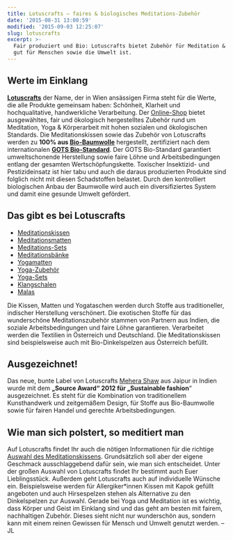 ```yaml
---
title: Lotuscrafts – faires & biologisches Meditations-Zubehör
date: '2015-08-31 13:00:59'
modified: '2015-09-03 12:25:07'
slug: lotuscrafts
excerpt: >-
  Fair produziert und Bio: Lotuscrafts bietet Zubehör für Meditation & Yoga, das
  gut für Menschen sowie die Umwelt ist.
---
```


## Werte im Einklang

**[Lotuscrafts](http://www.lotuscrafts.eu/)** der Name, der in Wien ansässigen Firma steht für die Werte, die alle Produkte gemeinsam haben: Schönheit, Klarheit und hochqualitative, handwerkliche Verarbeitung. Der [Online-Shop](http://www.lotuscrafts.eu/) bietet ausgewähltes, fair und ökologisch hergestelltes Zubehör rund um Meditation, Yoga & Körperarbeit mit hohen sozialen und ökologischen Standards. Die Meditationskissen sowie das Zubehör von Lotuscrafts werden zu **100% aus [Bio-Baumwolle](http://www.lotuscrafts.eu/warum-bio-baumwolle)** hergestellt, zertifiziert nach dem internationalen [**GOTS Bio-Standard**](http://www.lotuscrafts.eu/warum-bio-baumwolle). Der GOTS Bio-Standard garantiert umweltschonende Herstellung sowie faire Löhne und Arbeitsbedingungen entlang der gesamten Wertschöpfungskette. Toxischer Insektizid- und Pestizideinsatz ist hier tabu und auch die daraus produzierten Produkte sind folglich nicht mit diesen Schadstoffen belastet. Durch den kontrolliert biologischen Anbau der Baumwolle wird auch ein diversifiziertes System und damit eine gesunde Umwelt gefördert.

## Das gibt es bei Lotuscrafts

*   [Meditationskissen](http://www.lotuscrafts.eu/rundkissen-lotus)
*   [Meditationsmatten](http://www.lotuscrafts.eu/meditationsmatten)
*   [Meditations-Sets](http://www.lotuscrafts.eu/meditations-sets)
*   [Meditationsbänke](http://www.lotuscrafts.eu/meditationsbaenke)
*   [Yogamatten](http://www.lotuscrafts.eu/yogamatten)
*   [Yoga-Zubehör](http://www.lotuscrafts.eu/yoga-zubehoer)
*   [Yoga-Sets](http://www.lotuscrafts.eu/yoga-sets)
*   [Klangschalen](http://www.lotuscrafts.eu/klangschalen)
*   [Malas](http://www.lotuscrafts.eu/malas)

Die Kissen, Matten und Yogataschen werden durch Stoffe aus traditioneller, indischer Herstellung verschönert. Die exotischen Stoffe für das wunderschöne Meditationszubehör stammen von Partnern aus Indien, die soziale Arbeitsbedingungen und faire Löhne garantieren. Verarbeitet werden die Textilien in Österreich und Deutschland. Die Meditationskissen sind beispielsweise auch mit Bio-Dinkelspelzen aus Österreich befüllt.

## Ausgezeichnet!

Das neue, bunte Label von Lotuscrafts [Mehera Shaw](http://www.lotuscrafts.eu/mehera-shaw-edition) aus Jaipur in Indien wurde mit dem **„Source Award“ 2012 für „Sustainable fashion**“ ausgezeichnet. Es steht für die Kombination von traditionellem Kunsthandwerk und zeitgemäßem Design, für Stoffe aus Bio-Baumwolle sowie für fairen Handel und gerechte Arbeitsbedingungen. [<!-- Image removed (no copyright): lotuscrafts-produkte-640x186.jpg -->](https://www.veganblatt.com/i/lotuscrafts-produkte.jpg)

## Wie man sich polstert, so meditiert man

Auf Lotuscrafts findet Ihr auch die nötigen Informationen für die richtige [Auswahl des Meditationskissens](http://www.lotuscrafts.eu/welches-kissen-waehlen). Grundsätzlich soll aber der eigene Geschmack ausschlaggebend dafür sein, wie man sich entscheidet. Unter der großen Auswahl von Lotuscrafts findet Ihr bestimmt auch Euer Lieblingsstück. Außerdem geht Lotuscrafts auch auf individuelle Wünsche ein. Beispielsweise werden für Allergiker\*innen Kissen mit Kapok gefüllt angeboten und auch Hirsespelzen stehen als Alternative zu den Dinkelspelzen zur Auswahl. Gerade bei Yoga und Meditation ist es wichtig, dass Körper und Geist im Einklang sind und das geht am besten mit fairem, nachhaltigen Zubehör. Dieses sieht nicht nur wunderschön aus, sondern kann mit einem reinen Gewissen für Mensch und Umwelt genutzt werden. [<!-- Image removed (no copyright): lotuscrafts-640x400.jpg -->](https://www.veganblatt.com/i/lotuscrafts.jpg) – JL
